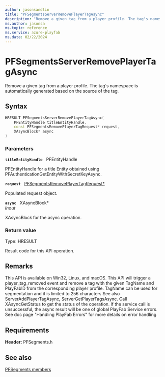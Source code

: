 ```yaml
---
author: jasonsandlin
title: "PFSegmentsServerRemovePlayerTagAsync"
description: "Remove a given tag from a player profile. The tag's namespace is automatically generated based on the source of the tag."
ms.author: jasonsa
ms.topic: reference
ms.service: azure-playfab
ms.date: 02/22/2024
---
```


# PFSegmentsServerRemovePlayerTagAsync  

Remove a given tag from a player profile. The tag's namespace is automatically generated based on the source of the tag.  

## Syntax  
  
```cpp
HRESULT PFSegmentsServerRemovePlayerTagAsync(  
    PFEntityHandle titleEntityHandle,  
    const PFSegmentsRemovePlayerTagRequest* request,  
    XAsyncBlock* async  
)  
```  
  
### Parameters  
  
**`titleEntityHandle`** &nbsp; PFEntityHandle  
  
PFEntityHandle for a title Entity obtained using PFAuthenticationGetEntityWithSecretKeyAsync.  
  
**`request`** &nbsp; [PFSegmentsRemovePlayerTagRequest*](../../pfsegmentstypes/structs/pfsegmentsremoveplayertagrequest.md)  
  
Populated request object.  
  
**`async`** &nbsp; XAsyncBlock*  
*_Inout_*  
  
XAsyncBlock for the async operation.  
  
  
### Return value
Type: HRESULT
  
Result code for this API operation.
  
## Remarks  
  
This API is available on Win32, Linux, and macOS. This API will trigger a player_tag_removed event and remove a tag with the given TagName and PlayFabID from the corresponding player profile. TagName can be used for segmentation and it is limited to 256 characters See also ServerAddPlayerTagAsync, ServerGetPlayerTagsAsync. Call XAsyncGetStatus to get the status of the operation. If the service call is unsuccessful, the async result will be one of global PlayFab Service errors. See doc page "Handling PlayFab Errors" for more details on error handling.
  
## Requirements  
  
**Header:** PFSegments.h
  
## See also  
[PFSegments members](../pfsegments_members.md)  

  
  
